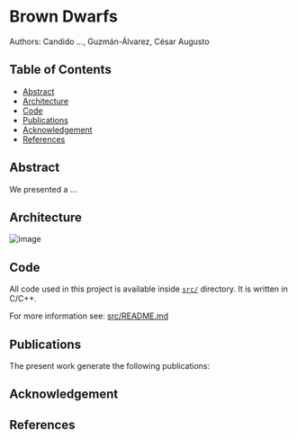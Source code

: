# Brown Dwarfs

Authors: Candido ..., Guzmán-Álvarez, César Augusto 


## Table of Contents

- [Abstract](#abstract)
- [Architecture](#architecture)
- [Code](#code)
- [Publications](#publications)
- [Acknowledgement](#acknowledgement)
- [References](#references)

## Abstract

We presented a ...

## Architecture

![image](https://user-images.githubusercontent.com/15159632/111384462-d2d98d80-86a9-11eb-8b58-5c0a937c8351.png)


## Code

All code used in this project is available inside [`src/`](src) directory. It is written in C/C++.

For more information see: [src/README.md](src/README.md)

## Publications

The present work generate the following publications:


## Acknowledgement


## References

